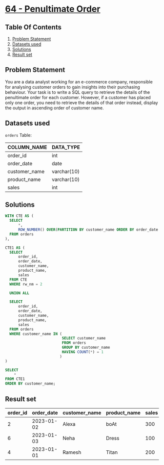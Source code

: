 # [64 - Penultimate Order](https://www.namastesql.com/coding-problem/64-penultimate-order)

## Table Of Contents
1. [Problem Statement](#problem-statement)
2. [Datasets used](#datasets-used)
3. [Solutions](#solutions)
4. [Result set](#result-set)

## Problem Statement

You are a data analyst working for an e-commerce company, responsible for analysing customer orders to gain insights into their purchasing behaviour. Your task is to write a SQL query to retrieve the details of the penultimate order for each customer. However, if a customer has placed only one order, you need to retrieve the details of that order instead, display the output in ascending order of customer name.

## Datasets used

```orders``` Table:

| COLUMN_NAME   | DATA_TYPE   |
| ------------- | ----------- |
| order_id      | int         |
| order_date    | date        |
| customer_name | varchar(10) |
| product_name  | varchar(10) |
| sales         | int         |

## Solutions

```sql
WITH CTE AS (
  SELECT
      *,
      ROW_NUMBER() OVER(PARTITION BY customer_name ORDER BY order_date DESC) AS rw_nm
  FROM orders
),

CTE1 AS (
  SELECT
      order_id,
      order_date,
      customer_name,
      product_name,
      sales
  FROM CTE
  WHERE rw_nm = 2

  UNION ALL

  SELECT
      order_id,
      order_date,
      customer_name,
      product_name,
      sales
  FROM orders
  WHERE customer_name IN (
                          SELECT customer_name
                          FROM orders
                          GROUP BY customer_name
                          HAVING COUNT(*) = 1
                         )
)

SELECT
	*
FROM CTE1
ORDER BY customer_name;
```

## Result set

| order_id | order_date | customer_name | product_name | sales |
| -------- | ---------- | ------------- | ------------ | ----- | 
|        2 | 2023-01-02 | Alexa         | boAt         |   300 |
|        6 | 2023-01-03 | Neha          | Dress        |   100 |
|        4 | 2023-01-01 | Ramesh        | Titan        |   200 |